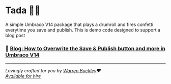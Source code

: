 # Tada 🎉🥳
A simple Umbraco V14 package that plays a drumroll and fires confetti everytime you save and publish.
This is demo code designed to support a blog post

### 📖 [Blog: How to Overwrite the Save & Publish button and more in Umbraco V14](https://blog.hackmakedo.com/2024/07/12/how-to-overwrite-the-save-publish-button-and-more-in-umbraco-v14/)


---

_Lovingly crafted for you by [Warren Buckley](https://github.com/sponsors/warrenbuckley)❤️_<br/>
_[Available for hire](https://hackmakedo.com/)_

